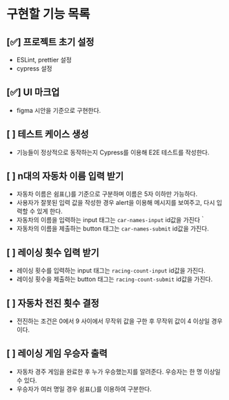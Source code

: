 # 구현할 기능 목록

## [✅] 프로젝트 초기 설정
- ESLint, prettier 설정
- cypress 설정

## [✅] UI 마크업
- figma 시안을 기준으로 구현한다.

## [ ] 테스트 케이스 생성
- 기능들이 정상적으로 동작하는지 Cypress를 이용해 E2E 테스트를 작성한다.

## [ ] n대의 자동차 이름 입력 받기
- 자동차 이름은 쉼표(,)를 기준으로 구분하며 이름은 5자 이하만 가능하다.
- 사용자가 잘못된 입력 값을 작성한 경우 alert을 이용해 메시지를 보여주고, 다시 입력할 수 있게 한다.
- 자동차의 이름을 입력하는 input 태그는 `car-names-input` id값을 가진다｀
- 자동차의 이름을 제출하는 button 태그는 `car-names-submit` id값을 가진다.

## [ ] 레이싱 횟수 입력 받기
- 레이싱 횟수를 입력하는 input 태그는 `racing-count-input` id값을 가진다.
- 레이싱 횟수을 제출하는 button 태그는 `racing-count-submit` id값을 가진다.

## [ ] 자동차 전진 횟수 결정
- 전진하는 조건은 0에서 9 사이에서 무작위 값을 구한 후 무작위 값이 4 이상일 경우이다.

## [ ] 레이싱 게임 우승자 출력
- 자동차 경주 게임을 완료한 후 누가 우승했는지를 알려준다. 우승자는 한 명 이상일 수 있다.
- 우승자가 여러 명일 경우 쉼표(,)를 이용하여 구분한다.